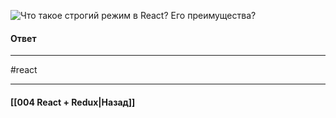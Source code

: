 ![Что такое строгий режим в React? Его преимущества?](https://youtu.be/81yRgVQ1ciM?t=469)

#### Ответ

____
#react

____

#### [[004 React + Redux|Назад]]